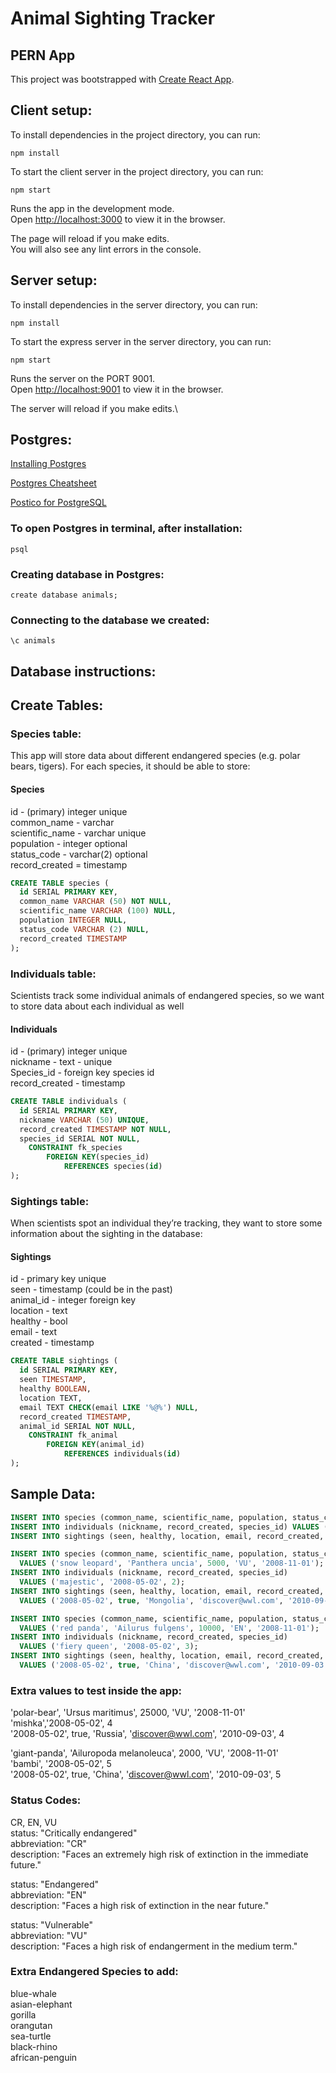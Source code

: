 # Animal Sighting Tracker
## PERN App

This project was bootstrapped with [Create React App](https://github.com/facebook/create-react-app).

## Client setup:

To install dependencies in the project directory, you can run:

`npm install`

To start the client server in the project directory, you can run:

`npm start`

Runs the app in the development mode.\
Open [http://localhost:3000](http://localhost:3000) to view it in the browser.

The page will reload if you make edits.\
You will also see any lint errors in the console.

## Server setup:

To install dependencies in the server directory, you can run:

`npm install`

To start the express server in the server directory, you can run:

`npm start`

Runs the server on the PORT 9001.\
Open [http://localhost:9001](http://localhost:9001) to view it in the browser.

The server will reload if you make edits.\

## Postgres:

[Installing Postgres](https://github.com/Techtonica/curriculum/blob/main/databases/installing-postgresql.md)

[Postgres Cheatsheet](https://gist.github.com/Kartones/dd3ff5ec5ea238d4c546)

[Postico for PostgreSQL](https://eggerapps.at/postico/)

### To open Postgres in terminal, after installation:

`psql`

### Creating database in Postgres:

`create database animals;`

### Connecting to the database we created:

`\c animals`

## Database instructions:


## Create Tables:

### Species table:

This app will store data about different endangered species (e.g. polar bears, tigers). For each species, it should be able to store:

#### Species
id - (primary) integer unique<br />
common_name - varchar<br />
scientific_name - varchar unique<br />
population - integer optional<br />
status_code - varchar(2) optional<br />
record_created = timestamp<br />

``` sql
CREATE TABLE species (
  id SERIAL PRIMARY KEY,
  common_name VARCHAR (50) NOT NULL,
  scientific_name VARCHAR (100) NULL,
  population INTEGER NULL,
  status_code VARCHAR (2) NULL,
  record_created TIMESTAMP
);
```

### Individuals table:
Scientists track some individual animals of endangered species, so we want to store data about each individual as well
#### Individuals
id - (primary) integer unique\
nickname -  text - unique\
Species_id - foreign key species id\
record_created - timestamp

``` sql
CREATE TABLE individuals (
  id SERIAL PRIMARY KEY,
  nickname VARCHAR (50) UNIQUE,
  record_created TIMESTAMP NOT NULL,
  species_id SERIAL NOT NULL,
	CONSTRAINT fk_species
		FOREIGN KEY(species_id)
			REFERENCES species(id)
);
```

### Sightings table:
When scientists spot an individual they’re tracking, they want to store some information about the sighting in the database:
#### Sightings 
id - primary key unique<br />
seen - timestamp (could be in the past)<br />
animal_id - integer foreign key<br />
location - text<br />
healthy - bool<br />
email - text <br />
created - timestamp<br />


``` sql
CREATE TABLE sightings (
  id SERIAL PRIMARY KEY,
  seen TIMESTAMP,
  healthy BOOLEAN,
  location TEXT,
  email TEXT CHECK(email LIKE '%@%') NULL,
  record_created TIMESTAMP,
  animal_id SERIAL NOT NULL,
	CONSTRAINT fk_animal
		FOREIGN KEY(animal_id)
			REFERENCES individuals(id)
);
```
## Sample Data:
``` sql
INSERT INTO species (common_name, scientific_name, population, status_code, record_created) VALUES ('bengal tiger', 'Panthera tigris tigris', 2500, 'EN', '2008-11-01');
INSERT INTO individuals (nickname, record_created, species_id) VALUES ('spotty', '2008-05-02', 1);
INSERT INTO sightings (seen, healthy, location, email, record_created, animal_id) VALUES ('2008-05-02', true, 'Asia', 'discover@wwl.com', '2010-09-03', 1);

INSERT INTO species (common_name, scientific_name, population, status_code, record_created)
  VALUES ('snow leopard', 'Panthera uncia', 5000, 'VU', '2008-11-01');
INSERT INTO individuals (nickname, record_created, species_id)
  VALUES ('majestic', '2008-05-02', 2);
INSERT INTO sightings (seen, healthy, location, email, record_created, animal_id)
  VALUES ('2008-05-02', true, 'Mongolia', 'discover@wwl.com', '2010-09-03', 2);

INSERT INTO species (common_name, scientific_name, population, status_code, record_created)
  VALUES ('red panda', 'Ailurus fulgens', 10000, 'EN', '2008-11-01');
INSERT INTO individuals (nickname, record_created, species_id)
  VALUES ('fiery queen', '2008-05-02', 3);
INSERT INTO sightings (seen, healthy, location, email, record_created, animal_id)
  VALUES ('2008-05-02', true, 'China', 'discover@wwl.com', '2010-09-03', 3);
```
### Extra values to test inside the app:
'polar-bear', 'Ursus maritimus', 25000, 'VU', '2008-11-01'  
'mishka','2008-05-02', 4  
'2008-05-02', true, 'Russia', 'discover@wwl.com', '2010-09-03', 4  

'giant-panda', 'Ailuropoda melanoleuca', 2000, 'VU', '2008-11-01'  
'bambi', '2008-05-02', 5  
'2008-05-02', true, 'China', 'discover@wwl.com', '2010-09-03', 5  
### Status Codes:
CR, EN, VU\
status: "Critically endangered"\
abbreviation: "CR"\
description: "Faces an extremely high risk of extinction in the immediate future."

status: "Endangered"\
abbreviation: "EN"\
description: "Faces a high risk of extinction in the near future."

status: "Vulnerable"\
abbreviation: "VU"\
description: "Faces a high risk of endangerment in the medium term."

### Extra Endangered Species to add:
blue-whale\
asian-elephant\
gorilla\
orangutan\
sea-turtle\
black-rhino\
african-penguin

